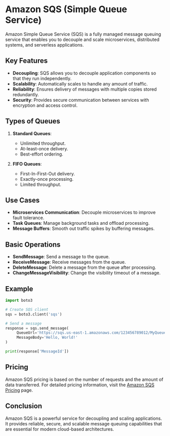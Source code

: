 # Amazon SQS (Simple Queue Service)

Amazon Simple Queue Service (SQS) is a fully managed message queuing service that enables you to decouple and scale microservices, distributed systems, and serverless applications. 

## Key Features

- **Decoupling**: SQS allows you to decouple application components so that they run independently.
- **Scalability**: Automatically scales to handle any amount of traffic.
- **Reliability**: Ensures delivery of messages with multiple copies stored redundantly.
- **Security**: Provides secure communication between services with encryption and access control.

## Types of Queues

1. **Standard Queues**: 
    - Unlimited throughput.
    - At-least-once delivery.
    - Best-effort ordering.

2. **FIFO Queues**:
    - First-In-First-Out delivery.
    - Exactly-once processing.
    - Limited throughput.

## Use Cases

- **Microservices Communication**: Decouple microservices to improve fault tolerance.
- **Task Queues**: Manage background tasks and offload processing.
- **Message Buffers**: Smooth out traffic spikes by buffering messages.

## Basic Operations

- **SendMessage**: Send a message to the queue.
- **ReceiveMessage**: Receive messages from the queue.
- **DeleteMessage**: Delete a message from the queue after processing.
- **ChangeMessageVisibility**: Change the visibility timeout of a message.

## Example

```python
import boto3

# Create SQS client
sqs = boto3.client('sqs')

# Send a message
response = sqs.send_message(
     QueueUrl='https://sqs.us-east-1.amazonaws.com/123456789012/MyQueue',
     MessageBody='Hello, World!'
)

print(response['MessageId'])
```

## Pricing

Amazon SQS pricing is based on the number of requests and the amount of data transferred. For detailed pricing information, visit the [Amazon SQS Pricing](https://aws.amazon.com/sqs/pricing/) page.

## Conclusion

Amazon SQS is a powerful service for decoupling and scaling applications. It provides reliable, secure, and scalable message queuing capabilities that are essential for modern cloud-based architectures.
